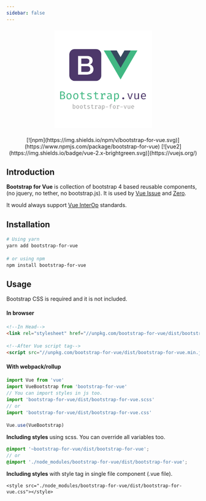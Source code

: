 ```yaml
---
sidebar: false
---
```


<div class="text-xs-center" align="center" style="margin: 20px">
  <img src="./assets/images/logo.png" height="255">
</div>

<div style="text-align: center">
  [![npm](https://img.shields.io/npm/v/bootstrap-for-vue.svg)](https://www.npmjs.com/package/bootstrap-for-vue)
  [![vue2](https://img.shields.io/badge/vue-2.x-brightgreen.svg)](https://vuejs.org/)
</div>

## Introduction
**Bootstrap for Vue** is collection of bootstrap 4 based reusable components, (no jquery, no tether, no bootstrap.js). It is used by 
[Vue Issue](https://new-issue.vuejs.org) and [Zero](https://zero.institute).
 
It would always support [Vue InterOp](https://github.com/znck/vue-interop) standards.

## Installation
```bash
# Using yarn
yarn add bootstrap-for-vue

# or using npm
npm install bootstrap-for-vue

```

## Usage

<p class="tip">Bootstrap CSS is required and it is not included.<p>

#### In browser

```html
<!--In Head-->
<link rel="stylesheet" href="//unpkg.com/bootstrap-for-vue/dist/bootstrap-for-vue.min.css">

<!--After Vue script tag-->
<script src="//unpkg.com/bootstrap-for-vue/dist/bootstrap-for-vue.min.js"></script>
```

#### With webpack/rollup

```js
import Vue from 'vue'
import VueBootstrap from 'bootstrap-for-vue'
// You can import styles in js too.
import 'bootstrap-for-vue/dist/bootstrap-for-vue.scss'
// or
import 'bootstrap-for-vue/dist/bootstrap-for-vue.css' 

Vue.use(VueBootstrap)
```

**Including styles** using scss. You can override all variables too.
```scss
@import '~bootstrap-for-vue/dist/bootstrap-for-vue';
// or
@import './node_modules/bootstrap-for-vue/dist/bootstrap-for-vue';
```

**Including styles** with style tag in single file component (.vue file).
```vue
<style src="./node_modules/bootstrap-for-vue/dist/bootstrap-for-vue.css"></style>
```
